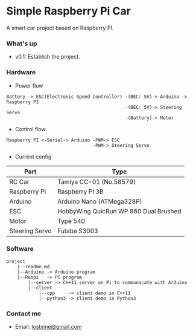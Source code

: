 # Simple Raspberry Pi Car

A smart car project based on Raspberry PI.


### What's up
* v0.1: Establish the project.

### Hardware
* Power flow
```
Battery -> ESC(Electronic Speed Controller) -(BEC: 5V)-> Arduino -> Raspberry PI
                                            -(BEC: 5V)-> Steering Servo
                                            -(Battery)-> Motor
```
* Control flow
```
Raspberry PI <-Serial-> Arduino -PWM-> ESC
                                -PWM-> Steering Servo
```
* Current config

|Part|Type|
|----|----|
|RC Car|Tamiya CC-01 (No.58579)|
|Raspberry PI|Raspberry PI 3B|
|Arduino|Arduino Nano (ATMega328P)|
|ESC|HobbyWing QuicRun WP 860 Dual Brushed|
|Motor|Type 540|
|Steering Servo|Futaba S3003|

### Software
```
project
    |--readme.md
    |--Arduino -> Arduino program
    |--Raspi   -> PI program
        |--server -> C++11 server on Pi to communacate with Arduino
        |--client
            |--cpp     -> client demo in C++11
            |--python3 -> client demo in Python3
```

### Contact me
* Email: lostxine@gmail.com
